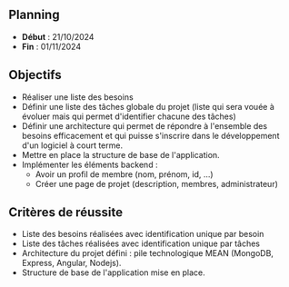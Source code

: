 ## Planning
- **Début** : 21/10/2024
- **Fin** : 01/11/2024

## Objectifs
- Réaliser une liste des besoins 
- Définir une liste des tâches globale du projet (liste qui sera vouée à évoluer mais qui permet d'identifier chacune des tâches)
- Définir une architecture qui permet de répondre à l'ensemble des besoins efficacement et qui puisse s'inscrire dans le développement d'un logiciel à court terme.  
- Mettre en place la structure de base de l'application.
- Implémenter les éléments backend : 
    - Avoir un profil de membre (nom, prénom, id, ...)
    - Créer une page de projet (description, membres, administrateur)

## Critères de réussite
- Liste des besoins réalisées avec identification unique par besoin
- Liste des tâches réalisées avec identification unique par tâches
- Architecture du projet défini : pile technologique MEAN (MongoDB, Express, Angular, Nodejs).  
- Structure de base de l'application mise en place.
